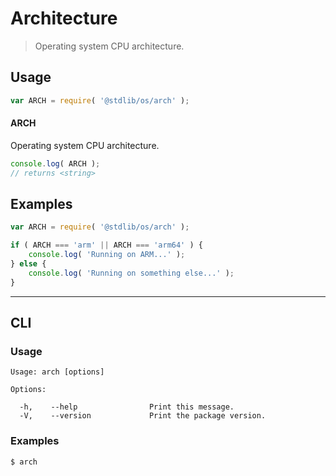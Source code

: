 # Architecture

> Operating system CPU architecture.

<section class="usage">

## Usage

```javascript
var ARCH = require( '@stdlib/os/arch' );
```

#### ARCH

Operating system CPU architecture.

```javascript
console.log( ARCH );
// returns <string>
```

</section>

<!-- /.usage -->

<section class="examples">

## Examples

<!-- eslint no-undef: "error" -->

```javascript
var ARCH = require( '@stdlib/os/arch' );

if ( ARCH === 'arm' || ARCH === 'arm64' ) {
    console.log( 'Running on ARM...' );
} else {
    console.log( 'Running on something else...' );
}
```

</section>

<!-- /.examples -->

* * *

<section class="cli">

## CLI

<section class="usage">

### Usage

```text
Usage: arch [options]

Options:

  -h,    --help                Print this message.
  -V,    --version             Print the package version.
```

</section>

<!-- /.usage -->

<section class="examples">

### Examples

```bash
$ arch
```

</section>

<!-- /.examples -->

</section>

<!-- /.cli -->

<section class="links">

</section>

<!-- /.links -->

